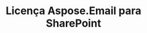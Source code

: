 ---
title: "Licença Aspose.Email para SharePoint"
url: /pt/sharepoint/licenca-aspose-email-para-sharepoint/
weight: 50
type: docs
---